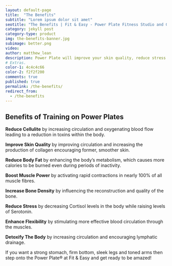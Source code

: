 ```yaml
---
layout: default-page
title:  "The Benefits"
subtitle: "Lorem ipsum dolor sit amet"
seotitle: "The Benefits | Fit & Easy - Power Plate Fitness Studio and Gym, Southampton"
category: jekyll post 
category-type: product
img: the-benefits-banner.jpg
subimage: better.png
video: 
author: matthew_lean
description: Power Plate will improve your skin quality, reduce stress and enhance your flexibility. Contact our friendly Southampton team today on 02380 234258.
# Extras.
color-1: 4c4c4c66
color-2: f2f2f200
comments: true
published: true
permalink: /the-benefits/
redirect_from:
  - /the-benefits
---
```


<h2 class="mb-4">Benefits of Training on Power Plates</h2>

<p><strong><i class="fas fa-check"></i> Reduce Cellulite</strong> by increasing circulation and oxygenating blood flow leading to a reduction in toxins within the body.</p>

<p><strong><i class="fas fa-check"></i> Improve Skin Quality</strong> by improving circulation and increasing the production of collagen encouraging former, smoother skin.</p>

<p><strong><i class="fas fa-check"></i> Reduce Body Fat</strong> by enhancing the body’s metabolism, which causes more calories to be burned even during periods of inactivity.</p>

<p><strong><i class="fas fa-check"></i> Boost Muscle Power</strong> by activating rapid contractions in nearly 100% of all muscle fibres.</p>

<p><strong><i class="fas fa-check"></i> Increase Bone Density</strong> by influencing the reconstruction and quality of the bone.</p>

<p><strong><i class="fas fa-check"></i> Reduce Stress</strong> by decreasing Cortisol levels in the body while raising levels of Serotonin.</p>

<p><strong><i class="fas fa-check"></i> Enhance Flexibility</strong> by stimulating more effective blood circulation through the muscles.</p>

<p><strong><i class="fas fa-check"></i> Detoxify The Body</strong> by increasing circulation and encouraging lymphatic drainage.</p>

<p>If you want a strong stomach, firm bottom, sleek legs and toned arms then step onto the Power Plate® at Fit & Easy and get ready to be amazed!</p>


